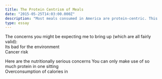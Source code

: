 ```yaml
---
title: The Protein Centrism of Meals
date: "2015-05-25T14:03:00.000Z"
description: "Most meals consumed in America are protein-centric. This makes no sense nutritionally."
type: essay
---
```


The concerns you might be expecting me to bring up (which are all fairly valid):  
Its bad for the environment  
Cancer risk

Here are the nutritionally serious concerns
You can only make use of so much protein in one sitting  
Overconsumption of calories in  